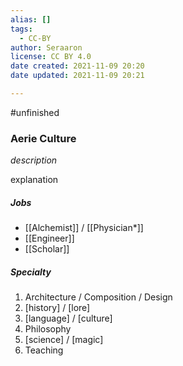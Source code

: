 ```yaml
---
alias: []
tags:
  - CC-BY
author: Seraaron
license: CC BY 4.0
date created: 2021-11-09 20:20
date updated: 2021-11-09 20:21

---
```


#unfinished 

### Aerie Culture

_description_

explanation

##### Jobs

-   [[Alchemist]] / [[Physician*]]
-   [[Engineer]]
-   [[Scholar]]

##### Specialty

1.  Architecture / Composition / Design
2.  [history] / [lore]
3.  [language] / [culture]
4.  Philosophy
5.  [science] / [magic]
6.  Teaching
